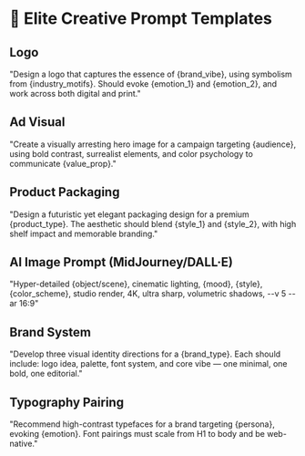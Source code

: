 # 🎯 Elite Creative Prompt Templates

## Logo
"Design a logo that captures the essence of {brand_vibe}, using symbolism from {industry_motifs}. Should evoke {emotion_1} and {emotion_2}, and work across both digital and print."

## Ad Visual
"Create a visually arresting hero image for a campaign targeting {audience}, using bold contrast, surrealist elements, and color psychology to communicate {value_prop}."

## Product Packaging
"Design a futuristic yet elegant packaging design for a premium {product_type}. The aesthetic should blend {style_1} and {style_2}, with high shelf impact and memorable branding."

## AI Image Prompt (MidJourney/DALL·E)
"Hyper-detailed {object/scene}, cinematic lighting, {mood}, {style}, {color_scheme}, studio render, 4K, ultra sharp, volumetric shadows, --v 5 --ar 16:9"

## Brand System
"Develop three visual identity directions for a {brand_type}. Each should include: logo idea, palette, font system, and core vibe — one minimal, one bold, one editorial."

## Typography Pairing
"Recommend high-contrast typefaces for a brand targeting {persona}, evoking {emotion}. Font pairings must scale from H1 to body and be web-native."
